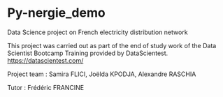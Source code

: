 # Py-nergie_demo
Data Science project on French electricity distribution network

This project was carried out as part of the end of study work of the Data Scientist Bootcamp Training provided by DataScientest.
https://datascientest.com/

Project team : 
Samira FLICI, Joëlda KPODJA, Alexandre RASCHIA

Tutor : Frédéric FRANCINE
